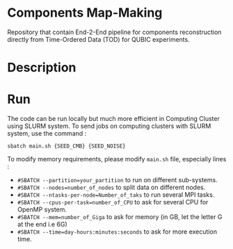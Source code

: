 # Components Map-Making

Repository that contain End-2-End pipeline for components reconstruction directly from Time-Ordered Data (TOD) for QUBIC experiments.

# Description



# Run 

The code can be run locally but much more efficient in Computing Cluster using SLURM system. To send jobs on computing clusters with SLURM system, use the command :

```
sbatch main.sh {SEED_CMB} {SEED_NOISE}
```

To modify memory requirements, please modify `main.sh` file, especially lines :

* `#SBATCH --partition=your_partition` to run on different sub-systems.
* `#SBATCH --nodes=number_of_nodes` to split data on different nodes.
* `#SBATCH --ntasks-per-node=Number_of_taks` to run several MPI tasks.
* `#SBATCH --cpus-per-task=number_of_CPU` to ask for several CPU for OpenMP system.
* `#SBATCH --mem=number_of_Giga` to ask for memory (in GB, let the letter G at the end i.e 6G)
* `#SBATCH --time=day-hours:minutes:seconds` to ask for more execution time.
